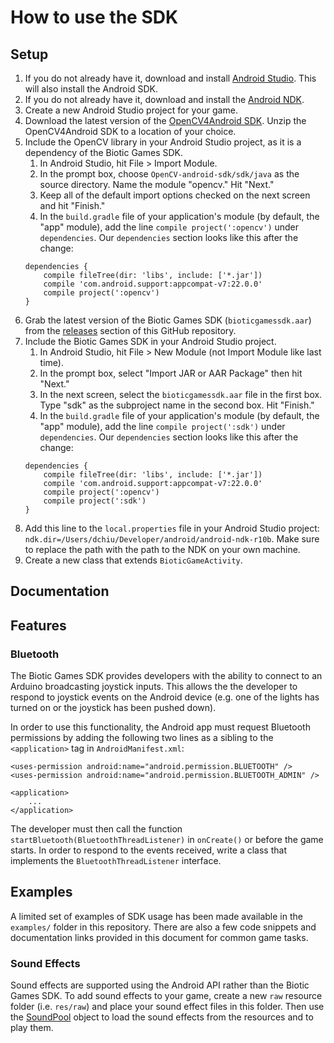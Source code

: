 # How to use the SDK
## Setup
1. If you do not already have it, download and install [Android Studio](http://developer.android.com/sdk/index.html). This will also install the Android SDK.
2. If you do not already have it, download and install the [Android NDK](https://developer.android.com/tools/sdk/ndk/index.html).
2. Create a new Android Studio project for your game.
3. Download the latest version of the [OpenCV4Android SDK](http://docs.opencv.org/doc/tutorials/introduction/android_binary_package/O4A_SDK.html). Unzip the OpenCV4Android SDK to a location of your choice.
4. Include the OpenCV library in your Android Studio project, as it is a dependency of the Biotic Games SDK.
    1. In Android Studio, hit File > Import Module.
    2. In the prompt box, choose `OpenCV-android-sdk/sdk/java` as the source directory. Name the module "opencv." Hit "Next."
    3. Keep all of the default import options checked on the next screen and hit "Finish."
    4. In the `build.gradle` file of your application's module (by default, the "app" module), add the line `compile project(':opencv')` under `dependencies`. Our `dependencies` section looks like this after the change:
    ```
    dependencies {
        compile fileTree(dir: 'libs', include: ['*.jar'])
        compile 'com.android.support:appcompat-v7:22.0.0'
        compile project(':opencv')
    }
    ```
5. Grab the latest version of the Biotic Games SDK (`bioticgamessdk.aar`) from the [releases](https://github.com/riedel-kruse-lab/biotic_games_sdk/releases) section of this GitHub repository.
6. Include the Biotic Games SDK in your Android Studio project.
    1. In Android Studio, hit File > New Module (not Import Module like last time).
    2. In the prompt box, select "Import JAR or AAR Package" then hit "Next."
    3. In the next screen, select the `bioticgamessdk.aar` file in the first box. Type "sdk" as the subproject name in the second box. Hit "Finish."
    4. In the `build.gradle` file of your application's module (by default, the "app" module), add the line `compile project(':sdk')` under `dependencies`. Our `dependencies` section looks like this after the change:
    ```
    dependencies {
        compile fileTree(dir: 'libs', include: ['*.jar'])
        compile 'com.android.support:appcompat-v7:22.0.0'
        compile project(':opencv')
        compile project(':sdk')
    }
    ```
8. Add this line to the `local.properties` file in your Android Studio project: `ndk.dir=/Users/dchiu/Developer/android/android-ndk-r10b`. Make sure to replace the path with the path to the NDK on your own machine.
7. Create a new class that extends `BioticGameActivity`.

## Documentation

## Features
### Bluetooth
The Biotic Games SDK provides developers with the ability to connect to an Arduino broadcasting joystick inputs. This allows the the developer to respond to joystick events on the Android device (e.g. one of the lights has turned on or the joystick has been pushed down).

In order to use this functionality, the Android app must request Bluetooth permissions by adding the following two lines as a sibling to the `<application>` tag in `AndroidManifest.xml`:
```
<uses-permission android:name="android.permission.BLUETOOTH" />
<uses-permission android:name="android.permission.BLUETOOTH_ADMIN" />

<application>
    ...
</application>
```

The developer must then call the function `startBluetooth(BluetoothThreadListener)` in `onCreate()` or before the game starts. In order to respond to the events received, write a class that implements the `BluetoothThreadListener` interface.

## Examples
A limited set of examples of SDK usage has been made available in the `examples/` folder in this repository. There are also a few code snippets and documentation links provided in this document for common game tasks.

### Sound Effects
Sound effects are supported using the Android API rather than the Biotic Games SDK. To add sound effects to your game, create a new `raw` resource folder (i.e. `res/raw`) and place your sound effect files in this folder. Then use the [SoundPool](http://developer.android.com/reference/android/media/SoundPool.html) object to load the sound effects from the resources and to play them.
